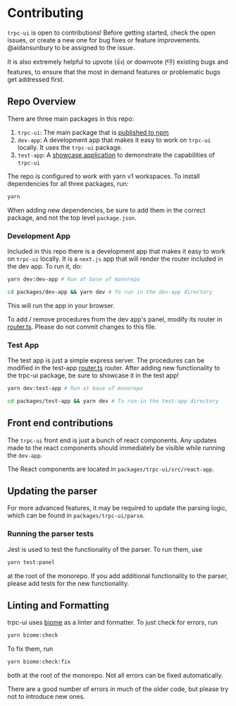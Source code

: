 # Contributing

`trpc-ui` is open to contributions! Before getting started, check the open issues, or create a new one for bug fixes or feature improvements. @aidansunbury to be assigned to the issue.

It is also extremely helpful to upvote (👍) or downvote (👎) existing bugs and features, to ensure that the most in demand features or problematic bugs get addressed first.

## Repo Overview

There are three main packages in this repo:
1. `trpc-ui`: The main package that is [published to npm](https://www.npmjs.com/package/trpc-ui)
2. `dev-app`: A development app that makes it easy to work on `trpc-ui` locally. It uses the `trpc-ui` package.
3. `test-app`: A [showcase application](https://trpc.aidansunbury.dev/) to demonstrate the capabilities of `trpc-ui`

The repo is configured to work with yarn v1 workspaces. To install dependencies for all three packages, run:

```sh
yarn
```

When adding new dependencies, be sure to add them in the correct package, and not the top level `package.json`.

### Development App

Included in this repo there is a development app that makes it easy to work on `trpc-ui` locally. It is a `next.js` app that will render the router included in the dev app. To run it, do:

```sh
yarn dev:dev-app # Run at base of monorepo
```

```sh
cd packages/dev-app && yarn dev # To run in the dev-app directory
```

This will run the app in your browser.

To add / remove procedures from the dev app's panel, modify its router in [router.ts](./packages/dev-app/src/router.ts). Please do not commit changes to this file.

### Test App

The test app is just a simple express server. The procedures can be modified in the test-app [router.ts](./packages/test-app/src/router.ts) router. After adding new functionality to the trpc-ui package, be sure to showcase it in the test app!

```sh
yarn dev:test-app # Run at base of monorepo
```

```sh
cd packages/test-app && yarn dev # To run in the test-app directory
```


## Front end contributions

The `trpc-ui` front end is just a bunch of react components. Any updates made to the react components should immediately be visible while running the `dev-app`.

The React components are located in `packages/trpc-ui/src/react-app`.

## Updating the parser

For more advanced features, it may be required to update the parsing logic, which can be found in `packages/trpc-ui/parse`.

### Running the parser tests

Jest is used to test the functionality of the parser. To run them, use

```sh
yarn test:panel
```

at the root of the monorepo. If you add additional functionality to the parser, please add tests for the new functionality.

## Linting and Formatting

trpc-ui uses [biome](https://biomejs.dev/) as a linter and formatter. To just check for errors, run

```bash
yarn biome:check
```

To fix them, run
```bash
yarn biome:check:fix
```

both at the root of the monorepo. Not all errors can be fixed automatically.

There are a good number of errors in much of the older code, but please try not to introduce new ones.